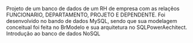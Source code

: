 Projeto de um banco de dados de um RH de empresa com as relaçẽos FUNCIONARIO, DEPARTAMENTO, PROJETO  E DEPENDENTE. Foi desenvolvido no bando de dados MySQL, sendo que sua modelagem conceitual foi feita no BrModelo e sua arquitetura no SQLPowerAechitect. Introdução ao banco de dados NoSQL
